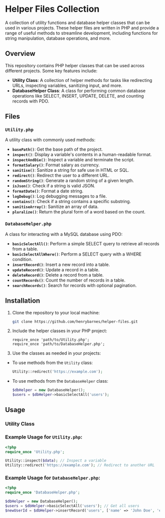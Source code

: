# Helper Files Collection

A collection of utility functions and database helper classes that can be used in various projects. These helper files are written in PHP and provide a range of useful methods to streamline development, including functions for string manipulation, database operations, and more.

## Overview

This repository contains PHP helper classes that can be used across different projects. Some key features include:

- **Utility Class**: A collection of helper methods for tasks like redirecting URLs, inspecting variables, sanitizing input, and more.
- **DatabaseHelper Class**: A class for performing common database operations like SELECT, INSERT, UPDATE, DELETE, and counting records with PDO.

## Files

### `Utility.php`

A utility class with commonly used methods:

- **`basePath()`**: Get the base path of the project.
- **`inspect()`**: Display a variable's contents in a human-readable format.
- **`inspectAndDie()`**: Inspect a variable and terminate the script.
- **`formatSalary()`**: Format salary as currency.
- **`sanitise()`**: Sanitize a string for safe use in HTML or SQL.
- **`redirect()`**: Redirect the user to a different URL.
- **`randomString()`**: Generate a random string of a given length.
- **`isJson()`**: Check if a string is valid JSON.
- **`formatDate()`**: Format a date string.
- **`logDebug()`**: Log debugging messages to a file.
- **`contains()`**: Check if a string contains a specific substring.
- **`sanitiseArray()`**: Sanitize an array of data.
- **`pluralize()`**: Return the plural form of a word based on the count.

### `DatabaseHelper.php`

A class for interacting with a MySQL database using PDO:

- **`basicSelectAll()`**: Perform a simple SELECT query to retrieve all records from a table.
- **`basicSelectAllWhere()`**: Perform a SELECT query with a WHERE condition.
- **`insertRecord()`**: Insert a new record into a table.
- **`updateRecord()`**: Update a record in a table.
- **`deleteRecord()`**: Delete a record from a table.
- **`countRecords()`**: Count the number of records in a table.
- **`searchRecords()`**: Search for records with optional pagination.

## Installation

1. Clone the repository to your local machine:
   ```bash
   git clone https://github.com/henrybarnes/helper-files.git
   ```
2. Include the helper classes in your PHP project:
   ```
   require_once 'path/to/Utility.php';
   require_once 'path/to/DatabaseHelper.php';
   ```
4. Use the classes as needed in your projects:
  - To use methods from the `Utility` class:
    
    ```php
    Utility::redirect('https://example.com');
    ```
  - To use methods from the `DatabaseHelper` class:

    ```php
    $dbHelper = new DatabaseHelper();
    $users = $dbHelper->basicSelectAll('users');
    ```
## Usage

### Utility Class

### Example Usage for `Utility.php`:

```php
<?php
require_once 'Utility.php';

Utility::inspect($data); // Inspect a variable
Utility::redirect('https://example.com'); // Redirect to another URL
```
### Example Usage for `DatabaseHelper.php`:

```php
<?php
require_once 'DatabaseHelper.php';

$dbHelper = new DatabaseHelper();
$users = $dbHelper->basicSelectAll('users'); // Get all users
$newUserId = $dbHelper->insertRecord('users', ['name' => 'John Doe', 'email' => 'john@example.com']); // Insert new user
```
